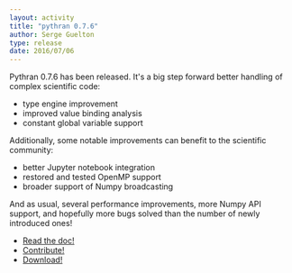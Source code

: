 ```yaml
---
layout: activity
title: "pythran 0.7.6"
author: Serge Guelton
type: release
date: 2016/07/06
---
```


Pythran 0.7.6 has been released. It's a big step forward better handling of complex scientific code:

- type engine improvement
- improved value binding analysis
- constant global variable support

Additionally, some notable improvements can benefit to the scientific community:

- better Jupyter notebook integration
- restored and tested OpenMP support
- broader support of Numpy broadcasting


And as usual, several performance improvements, more Numpy API support, and
hopefully more bugs solved than the number of newly introduced ones!

- [Read the doc!](http://pythonhosted.org/pythran)
- [Contribute!](https://github.com/serge-sans-paille/pythran)
- [Download!](https://pypi.python.org/pypi/pythran)
